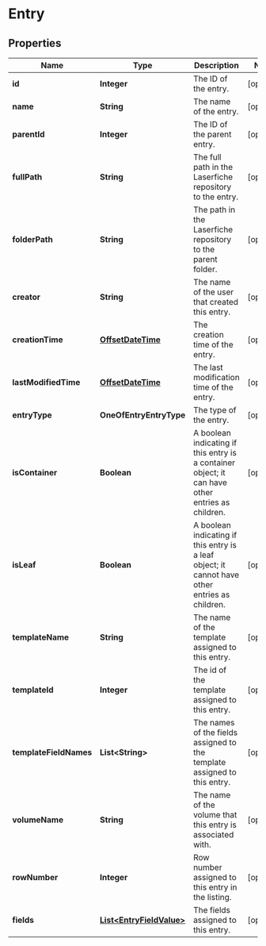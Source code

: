 # Entry

## Properties
Name | Type | Description | Notes
------------ | ------------- | ------------- | -------------
**id** | **Integer** | The ID of the entry. |  [optional]
**name** | **String** | The name of the entry. |  [optional]
**parentId** | **Integer** | The ID of the parent entry. |  [optional]
**fullPath** | **String** | The full path in the Laserfiche repository to the entry. |  [optional]
**folderPath** | **String** | The path in the Laserfiche repository to the parent folder. |  [optional]
**creator** | **String** | The name of the user that created this entry. |  [optional]
**creationTime** | [**OffsetDateTime**](OffsetDateTime.md) | The creation time of the entry. |  [optional]
**lastModifiedTime** | [**OffsetDateTime**](OffsetDateTime.md) | The last modification time of the entry. |  [optional]
**entryType** | **OneOfEntryEntryType** | The type of the entry. |  [optional]
**isContainer** | **Boolean** | A boolean indicating if this entry is a container object; it can have other entries as children. |  [optional]
**isLeaf** | **Boolean** | A boolean indicating if this entry is a leaf object; it cannot have other entries as children. |  [optional]
**templateName** | **String** | The name of the template assigned to this entry. |  [optional]
**templateId** | **Integer** | The id of the template assigned to this entry. |  [optional]
**templateFieldNames** | **List&lt;String&gt;** | The names of the fields assigned to the template assigned to this entry. |  [optional]
**volumeName** | **String** | The name of the volume that this entry is associated with. |  [optional]
**rowNumber** | **Integer** | Row number assigned to this entry in the listing. |  [optional]
**fields** | [**List&lt;EntryFieldValue&gt;**](EntryFieldValue.md) | The fields assigned to this entry. |  [optional]
